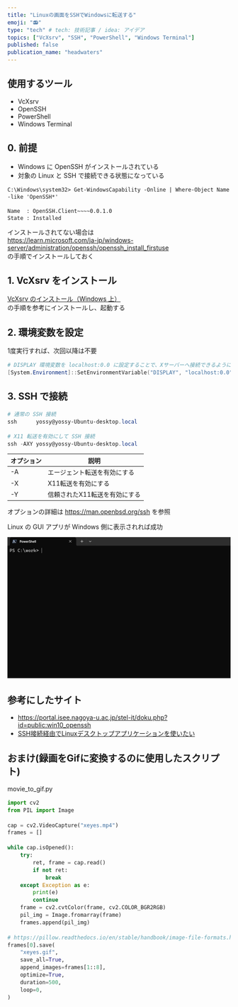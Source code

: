 ```yaml
---
title: "Linuxの画面をSSHでWindowsに転送する"
emoji: "📻"
type: "tech" # tech: 技術記事 / idea: アイデア
topics: ["VcXsrv", "SSH", "PowerShell", "Windows Terminal"]
published: false
publication_name: "headwaters"
---
```


## 使用するツール

- VcXsrv
- OpenSSH
- PowerShell
- Windows Terminal

## 0. 前提

- Windows に OpenSSH がインストールされている
- 対象の Linux と SSH で接続できる状態になっている

```log
C:\Windows\system32> Get-WindowsCapability -Online | Where-Object Name -like 'OpenSSH*'

Name  : OpenSSH.Client~~~~0.0.1.0
State : Installed
```

インストールされてない場合は  
<https://learn.microsoft.com/ja-jp/windows-server/administration/openssh/openssh_install_firstuse>  
の手順でインストールしておく

## 1. VcXsrv をインストール

[VcXsrv のインストール（Windows 上）](https://www.kkaneko.jp/tools/win/vcxsrv.html)  
の手順を参考にインストールし、起動する

## 2. 環境変数を設定

1度実行すれば、次回以降は不要

```powershell
# DISPLAY 環境変数を localhost:0.0 に設定することで、Xサーバーへ接続できるようにする
[System.Environment]::SetEnvironmentVariable("DISPLAY", "localhost:0.0", "User")
```

## 3. SSH で接続

```powershell
# 通常の SSH 接続
ssh      yossy@yossy-Ubuntu-desktop.local

# X11 転送を有効にして SSH 接続
ssh -AXY yossy@yossy-Ubuntu-desktop.local
```

| オプション | 説明                          |
| ---------- | ----------------------------- |
| -A         | エージェント転送を有効にする  |
| -X         | X11転送を有効にする           |
| -Y         | 信頼されたX11転送を有効にする |

オプションの詳細は <https://man.openbsd.org/ssh> を参照

Linux の GUI アプリが Windows 側に表示されれば成功

![xeyes](/images/x-server-ssh-gui/xeyes.gif)

## 参考にしたサイト

- <https://portal.isee.nagoya-u.ac.jp/stel-it/doku.php?id=public:win10_openssh>
- [SSH接続経由でLinuxデスクトップアプリケーションを使いたい](https://www.u.tsukuba.ac.jp/ufaq/ssh%E6%8E%A5%E7%B6%9A%E7%B5%8C%E7%94%B1%E3%81%A7linux%E3%83%87%E3%82%B9%E3%82%AF%E3%83%88%E3%83%83%E3%83%97%E3%82%A2%E3%83%97%E3%83%AA%E3%82%B1%E3%83%BC%E3%82%B7%E3%83%A7%E3%83%B3%E3%82%92%E4%BD%BF/)

## おまけ(録画をGifに変換するのに使用したスクリプト)

movie_to_gif.py

```py
import cv2
from PIL import Image

cap = cv2.VideoCapture("xeyes.mp4")
frames = []

while cap.isOpened():
    try:
        ret, frame = cap.read()
        if not ret:
            break
    except Exception as e:
        print(e)
        continue
    frame = cv2.cvtColor(frame, cv2.COLOR_BGR2RGB)
    pil_img = Image.fromarray(frame)
    frames.append(pil_img)

# https://pillow.readthedocs.io/en/stable/handbook/image-file-formats.html#gif-saving
frames[0].save(
    "xeyes.gif",
    save_all=True,
    append_images=frames[1::8],
    optimize=True,
    duration=500,
    loop=0,
)
```
